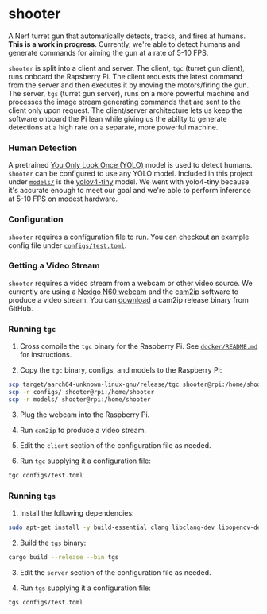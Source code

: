 # shooter

A Nerf turret gun that automatically detects, tracks, and fires at humans.
**This is a work in progress**. Currently, we're able to detect humans and
generate commands for aiming the gun at a rate of 5-10 FPS.

`shooter` is split into a client and server. The client, `tgc` (turret gun
client), runs onboard the Rapsberry Pi. The client requests the latest command
from the server and then executes it by moving the motors/firing the gun. The
server, `tgs` (turret gun server), runs on a more powerful machine and processes
the image stream generating commands that are sent to the client only upon
request. The client/server architecture lets us keep the software onboard the Pi
lean while giving us the ability to generate detections at a high rate on a
separate, more powerful machine.

### Human Detection

A pretrained [You Only Look Once (YOLO)][1] model is used to detect humans.
`shooter` can be configured to use any YOLO model. Included in this project
under [`models/`](models/) is the [yolov4-tiny][2] model. We went with
yolo4-tiny because it's accurate enough to meet our goal and we're able to
perform inference at 5-10 FPS on modest hardware.

### Configuration

`shooter` requires a configuration file to run. You can checkout an example
config file under [`configs/test.toml`](configs/test.toml).

### Getting a Video Stream

`shooter` requires a video stream from a webcam or other video source. We
currently are using a [Nexigo N60 webcam][5] and the [cam2ip][3] software to
produce a video stream. You can [download][4] a cam2ip release binary from
GitHub.

### Running `tgc`

1. Cross compile the `tgc` binary for the Raspberry Pi. See
   [`docker/README.md`](docker/README.md) for instructions.

2. Copy the `tgc` binary, configs, and models to the Raspberry Pi:

```bash
scp target/aarch64-unknown-linux-gnu/release/tgc shooter@rpi:/home/shooter
scp -r configs/ shooter@rpi:/home/shooter
scp -r models/ shooter@rpi:/home/shooter
```

3. Plug the webcam into the Raspberry Pi.

4. Run `cam2ip` to produce a video stream.

5. Edit the `client` section of the configuration file as needed.

6. Run `tgc` supplying it a configuration file:

```bash
tgc configs/test.toml
```

### Running `tgs`

1. Install the following dependencies:

```bash
sudo apt-get install -y build-essential clang libclang-dev libopencv-dev
```

2. Build the `tgs` binary:

```bash
cargo build --release --bin tgs
```

3. Edit the `server` section of the configuration file as needed.

4. Run `tgs` supplying it a configuration file:

```bash
tgs configs/test.toml
```

[1]: https://github.com/AlexeyAB/darknet
[2]: https://github.com/AlexeyAB/darknet?tab=readme-ov-file#pre-trained-models
[3]: https://github.com/gen2brain/cam2ip
[4]: https://github.com/gen2brain/cam2ip/releases/tag/1.6
[5]: https://www.amazon.com/gp/product/B088TSR6YJ/ref=ppx_yo_dt_b_search_asin_title?ie=UTF8&psc=1
